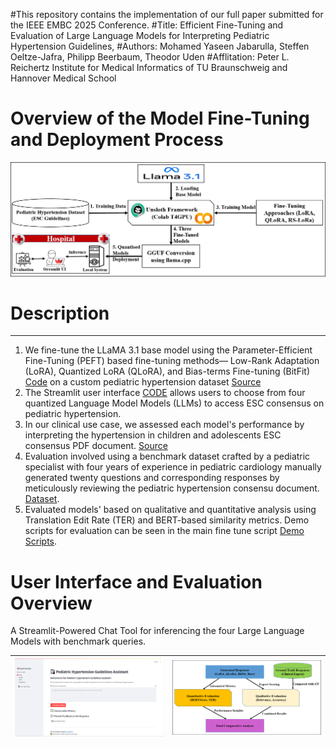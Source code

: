 #This repository contains the implementation of our full paper submitted for the IEEE EMBC 2025 Conference.
#Title: Efficient Fine-Tuning and Evaluation of Large Language Models for Interpreting Pediatric Hypertension Guidelines, 
#Authors: Mohamed Yaseen Jabarulla, Steffen Oeltze-Jafra, Philipp Beerbaum, Theodor Uden
#Afflitation: Peter L. Reichertz Institute for Medical Informatics of TU Braunschweig and Hannover Medical School

# Overview of the Model Fine-Tuning and Deployment Process

![Image1](https://github.com/yaseen28/hypert-ai/blob/main/Screenshots/Overview.png?raw=true)

# Description
------------------------------------------------------------------------------
1. We fine-tune the LLaMA 3.1 base model using the Parameter-Efficient Fine-Tuning (PEFT) based fine-tuning methods— Low-Rank Adaptation (LoRA), Quantized LoRA (QLoRA), and Bias-terms Fine-tuning (BitFit) [Code](https://github.com/yaseen28/hypert-ai/blob/main/Main_Finetune_Unsloth.ipynb) on a custom pediatric hypertension dataset [Source](https://github.com/yaseen28/hypert-ai/tree/main/Dataset)
2. The Streamlit user interface [CODE](https://github.com/yaseen28/hypert-ai/blob/main/streamlit_UI.py) allows users to choose from four quantized Language Model Models (LLMs) to access ESC consensus on pediatric hypertension.
4. In our clinical use case, we assessed each model's performance by interpreting the hypertension in children and adolescents ESC consensus PDF document. [Source](https://academic.oup.com/eurheartj/article/43/35/3290/6633855)<br/>
3. Evaluation involved using a benchmark dataset crafted by a pediatric specialist with four years of experience in pediatric cardiology manually generated twenty questions and corresponding responses by meticulously reviewing the pediatric hypertension consensu document.  [Dataset](https://github.com/yaseen28/hypert-ai/tree/main/Benchmark_Dataset).
4. Evaluated models' based on qualitative and quantitative analysis using Translation Edit Rate (TER) and BERT-based similarity metrics. Demo scripts for evaluation can be seen in the main fine tune script [Demo Scripts](https://github.com/yaseen28/hypert-ai/blob/main/Main_Finetune_Unsloth.ipynb).

# User Interface and Evaluation Overview

A Streamlit-Powered Chat Tool for inferencing the four Large Language Models with benchmark queries.

|![Image1](https://github.com/yaseen28/hypert-ai/blob/main/Screenshots/Interface.png?raw=true) | ![Image2](https://github.com/yaseen28/hypert-ai/blob/main/Screenshots/Evaluation.png?raw=true) |
|:---:|:---:|

